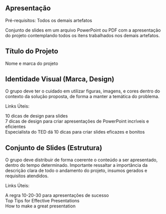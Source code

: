 ## Apresentação
Pré-requisitos: Todos os demais artefatos

Conjunto de slides em um arquivo PowerPoint ou PDF com a apresentação do projeto contemplando todos os itens trabalhados nos demais artefatos.

## Título do Projeto
Nome e marca do projeto

## Identidade Visual (Marca, Design)
O grupo deve ter o cuidado em utilizar figuras, imagens, e cores dentro do contexto da solução proposta, de forma a manter a temática do problema.

Links Úteis:

10 dicas de design para slides<br>
7 dicas de design para criar apresentações de PowerPoint incríveis e eficientes<br>
Especialista do TED dá 10 dicas para criar slides eficazes e bonitos

## Conjunto de Slides (Estrutura)
O grupo deve distribuir de forma coerente o conteúdo a ser apresentado, dentro do tempo determinado. Importante ressaltar a importância da descrição clara de todo o andamento do projeto, insumos gerados e requisitos atendidos.

Links Úteis:

A regra 10-20-30 para apresentações de sucesso<br>
Top Tips for Effective Presentations<br>
How to make a great presentation

